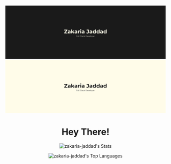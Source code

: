 ![Banner-dark-mode](./static/dark.png#gh-dark-mode-only)
![Banner-light-mode](./static/light.png#gh-light-mode-only)

<h1 align="center" style="font-size: bold;">
Hey There!
</h1>


<div align = "center">

![zakaria-jaddad's Stats](https://github-readme-stats.vercel.app/api?username=zakaria-jaddad&theme=dark&show_icons=true&hide_border=false&count_private=true)
<br>

![zakaria-jaddad's Top Languages](https://github-readme-stats.vercel.app/api/top-langs/?username=zakaria-jaddad&theme=dark&show_icons=true&hide_border=false&layout=compact)

</div>
